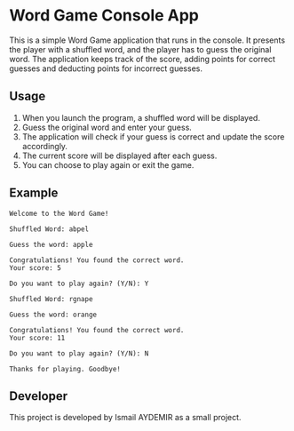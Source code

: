 # Word Game Console App

This is a simple Word Game application that runs in the console. It presents the player with a shuffled word, and the player has to guess the original word. The application keeps track of the score, adding points for correct guesses and deducting points for incorrect guesses.

## Usage

1. When you launch the program, a shuffled word will be displayed.
2. Guess the original word and enter your guess.
3. The application will check if your guess is correct and update the score accordingly.
4. The current score will be displayed after each guess.
5. You can choose to play again or exit the game.

## Example

```
Welcome to the Word Game!

Shuffled Word: abpel

Guess the word: apple

Congratulations! You found the correct word.
Your score: 5

Do you want to play again? (Y/N): Y

Shuffled Word: rgnape

Guess the word: orange

Congratulations! You found the correct word.
Your score: 11

Do you want to play again? (Y/N): N

Thanks for playing. Goodbye!
```

## Developer

This project is developed by Ismail AYDEMIR as a small project.
